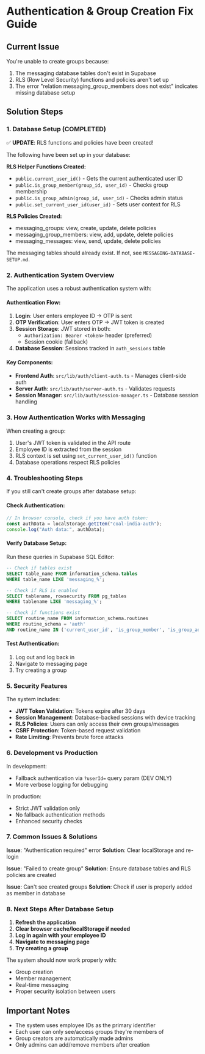 # Authentication & Group Creation Fix Guide

## Current Issue

You're unable to create groups because:

1. The messaging database tables don't exist in Supabase
2. RLS (Row Level Security) functions and policies aren't set up
3. The error "relation messaging_group_members does not exist" indicates missing database setup

## Solution Steps

### 1. Database Setup (COMPLETED)

✅ **UPDATE**: RLS functions and policies have been created!

The following have been set up in your database:

**RLS Helper Functions Created:**

- `public.current_user_id()` - Gets the current authenticated user ID
- `public.is_group_member(group_id, user_id)` - Checks group membership
- `public.is_group_admin(group_id, user_id)` - Checks admin status
- `public.set_current_user_id(user_id)` - Sets user context for RLS

**RLS Policies Created:**

- messaging_groups: view, create, update, delete policies
- messaging_group_members: view, add, update, delete policies
- messaging_messages: view, send, update, delete policies

The messaging tables should already exist. If not, see `MESSAGING-DATABASE-SETUP.md`.

### 2. Authentication System Overview

The application uses a robust authentication system with:

#### Authentication Flow:

1. **Login**: User enters employee ID → OTP is sent
2. **OTP Verification**: User enters OTP → JWT token is created
3. **Session Storage**: JWT stored in both:
   - `Authorization: Bearer <token>` header (preferred)
   - Session cookie (fallback)
4. **Database Session**: Sessions tracked in `auth_sessions` table

#### Key Components:

- **Frontend Auth**: `src/lib/auth/client-auth.ts` - Manages client-side auth
- **Server Auth**: `src/lib/auth/server-auth.ts` - Validates requests
- **Session Manager**: `src/lib/auth/session-manager.ts` - Database session handling

### 3. How Authentication Works with Messaging

When creating a group:

1. User's JWT token is validated in the API route
2. Employee ID is extracted from the session
3. RLS context is set using `set_current_user_id()` function
4. Database operations respect RLS policies

### 4. Troubleshooting Steps

If you still can't create groups after database setup:

#### Check Authentication:

```javascript
// In browser console, check if you have auth token:
const authData = localStorage.getItem("coal-india-auth");
console.log("Auth data:", authData);
```

#### Verify Database Setup:

Run these queries in Supabase SQL Editor:

```sql
-- Check if tables exist
SELECT table_name FROM information_schema.tables
WHERE table_name LIKE 'messaging_%';

-- Check if RLS is enabled
SELECT tablename, rowsecurity FROM pg_tables
WHERE tablename LIKE 'messaging_%';

-- Check if functions exist
SELECT routine_name FROM information_schema.routines
WHERE routine_schema = 'auth'
AND routine_name IN ('current_user_id', 'is_group_member', 'is_group_admin');
```

#### Test Authentication:

1. Log out and log back in
2. Navigate to messaging page
3. Try creating a group

### 5. Security Features

The system includes:

- **JWT Token Validation**: Tokens expire after 30 days
- **Session Management**: Database-backed sessions with device tracking
- **RLS Policies**: Users can only access their own groups/messages
- **CSRF Protection**: Token-based request validation
- **Rate Limiting**: Prevents brute force attacks

### 6. Development vs Production

In development:

- Fallback authentication via `?userId=` query param (DEV ONLY)
- More verbose logging for debugging

In production:

- Strict JWT validation only
- No fallback authentication methods
- Enhanced security checks

### 7. Common Issues & Solutions

**Issue**: "Authentication required" error
**Solution**: Clear localStorage and re-login

**Issue**: "Failed to create group"
**Solution**: Ensure database tables and RLS policies are created

**Issue**: Can't see created groups
**Solution**: Check if user is properly added as member in database

### 8. Next Steps After Database Setup

1. **Refresh the application**
2. **Clear browser cache/localStorage if needed**
3. **Log in again with your employee ID**
4. **Navigate to messaging page**
5. **Try creating a group**

The system should now work properly with:

- Group creation
- Member management
- Real-time messaging
- Proper security isolation between users

## Important Notes

- The system uses employee IDs as the primary identifier
- Each user can only see/access groups they're members of
- Group creators are automatically made admins
- Only admins can add/remove members after creation
